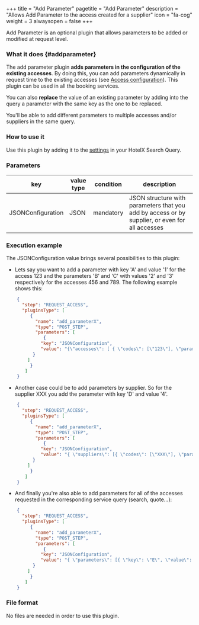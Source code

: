+++
title = "Add Parameter"
pagetitle = "Add Parameter"
description = "Allows Add Parameter to the access created for a supplier"
icon = "fa-cog"
weight = 3
alwaysopen = false
+++

Add Parameter is an optional plugin that allows parameters to be added or modified at request level.

### What it does {#addparameter}

The add parameter plugin **adds parameters in the configuration of the existing accesses**. By doing this, you can add parameters dynamically in request time to the existing accesses (see [Access configuration](https://docs.travelgatex.com/connectiontypesbuyers/hotel-x/concepts/basicconcepts/supplier-access-client-context/)). This plugin can be used in all the booking services.

You can also **replace** the value of an existing parameter by adding into the query a parameter with the same key as the one to be replaced.

You'll be able to add different parameters to multiple accesses and/or suppliers in the same query.

### How to use it

Use this plugin by adding it to the [settings](https://docs.travelgatex.com/connectiontypesbuyers/hotel-x/concepts/advancedconcepts/settings/) in your HotelX Search Query.

### Parameters

|key|value type|condition|description|
|---|----|----|---|
|JSONConfiguration|JSON|mandatory|JSON structure with parameters that you add by access or by supplier, or even for all accesses|

### Execution example


The JSONConfiguration value brings several possibilities to this plugin:
- Lets say you want to add a parameter with key 'A' and value '1' for the access 123 and the parameters 'B' and 'C' with values '2' and '3' respectively for the accesses 456 and 789. The following example shows this:

```json
	{
	  "step": "REQUEST_ACCESS",
	  "pluginsType": [
	     {
	       "name": "add_parameterX",
	       "type": "POST_STEP",
	       "parameters": [
	          {
		     "key": "JSONConfiguration",
		     "value": "{\"accesses\": [ { \"codes\": [\"123\"], \"parameters\": [{ \"key\": \"A\", \"value\": \"1\" }] }, { \"codes\": [ \"456\", \"789\" ], \"parameters\": [ { \"key\": \"B\", \"value\": \"2\" }, { \"key\": \"C\", \"value\": \"3\" } ] } ]}"
		  }
		]
	     }
	   ]
	}
```
- Another case could be to add parameters by supplier. So for the supplier XXX you add the parameter with key 'D' and value '4'.

```json
	{
	  "step": "REQUEST_ACCESS",
	  "pluginsType": [
	     {
	       "name": "add_parameterX",
	       "type": "POST_STEP",
	       "parameters": [
	          {
		     "key": "JSONConfiguration",
		     "value": "{ \"suppliers\": [{ \"codes\": [\"XXX\"], \"parameters\": [{ \"key\": \"D\", \"value\": \"4\" }] }] }"
		  }
		]
	     }
	   ]
	}
```

- And finally you're also able to add parameters for all of the accesses requested in the corresponding service query (search, quote...):

```json
	{
	  "step": "REQUEST_ACCESS",
	  "pluginsType": [
	     {
	       "name": "add_parameterX",
	       "type": "POST_STEP",
	       "parameters": [
	          {
		     "key": "JSONConfiguration",
		     "value": "{ \"parameters\": [{ \"key\": \"E\", \"value\": \"1\" }] }"
		  }
		]
	     }
	   ]
	}
```

### File format

No files are needed in order to use this plugin.
